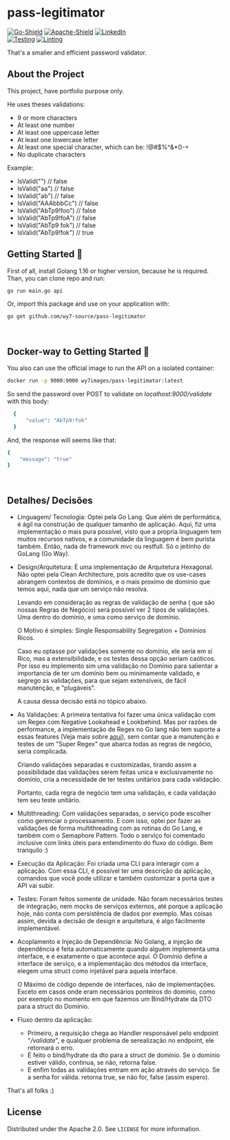 # pass-legitimator 
[![Go-Shield]][go-shield]
[![Apache-Shield]][apache-shield]
[![LinkedIn][linkedin-shield]][linkedin-url]
<br>
[![Testing](https://github.com/wy7-source/pass-legitimator/actions/workflows/testing_build.yml/badge.svg)](https://github.com/wy7-source/pass-legitimator/actions/workflows/testing_build.yml)
[![Linting](https://github.com/wy7-source/pass-legitimator/actions/workflows/golangci_lint.yml/badge.svg)](https://github.com/wy7-source/pass-legitimator/actions/workflows/golangci_lint.yml)

That's a smaller and efficient password validator.

  
  

## About the Project

This project, have portfolio purpose only.

He uses theses validations:
- 9 or more characters
- At least one number
- At least one uppercase letter
- At least one lowercase letter
- At least one special character, which can be: !@#$%^&*()-+
- No duplicate characters

Example:

- IsValid("") // false  
- IsValid("aa") // false  
- IsValid("ab") // false  
- IsValid("AAAbbbCc") // false  
- IsValid("AbTp9!foo") // false  
- IsValid("AbTp9!foA") // false
- IsValid("AbTp9 fok") // false
- IsValid("AbTp9!fok") // true

## Getting Started 🚀 
First of all, install Golang 1.16 or higher version, because he is required.
Than, you can clone repo and run:
``` bash
go run main.go api
```
Or, import this package and use on your application with:
``` bash
go get github.com/wy7-source/pass-legitimator
```
<br>

## Docker-way to Getting Started :whale:
You also can use the official image to run the API on a isolated container:
```bash
docker run -p 9000:9000 wy7images/pass-legitimator:latest	
```
So send the password over POST to validate on *localhost:9000/validate* with this body:
```bash
  {
      "value": "AbTp9!fok"
  } 
  ```

And, the response will seems like that:
```bash
{
    "message": "true"
}
```
<br>

## Detalhes/ Decisões

- Linguagem/ Tecnologia: 
    Optei pela Go Lang. Que além de performática, é ágil na construção de qualquer tamanho de aplicação. Aqui, fiz uma implementação o mais pura possível, visto que a propria linguagem tem muitos recursos nativos, e a comunidade da linguagem é bem purista também. Então, nada de framework mvc ou restfull. Só o jeitinho do GoLang (Go Way).

- Design/Arquitetura:
    É uma implementação de Arquitetura Hexagonal. Não optei pela Clean Architecture, pois acredito que os use-cases abrangem contextos de domínios, e o mais proximo de domínio que temos aqui, nada que um serviço não resolva.

    Levando em consideração as regras de validação de senha ( que são nossas Regras de Negócio) será possível ver 2 tipos de validações. Uma dentro do domínio, e uma como serviço de domínio.

    O Motivo é simples: Single Responsability Segregation + Domínios Ricos.

    Caso eu optasse por validações somente no domínio, ele seria em sí Rico, mas a extensibilidade, e os testes dessa opção seriam caóticos. Por isso eu implemento sim uma validação no Domínio para salientar a importancia de ter um domínio bem ou minimamente validado, e segrego as validações, para que sejam extensíveis, de fácil manutenção, e "plugáveis".

    A causa dessa decisão está no tópico abaixo.

- As Validações:
    A primeira tentativa foi fazer uma única validação com um Regex com Negative Lookahead e Lookbehind. Mas por razões de performance, a implementação de Regex no Go lang não tem suporte a essas features (Veja mais sobre [aqui](https://stackoverflow.com/questions/26771592/negative-look-ahead-in-go-regular-expressions)), sem contar que a manutenção e testes de um "Super Regex" que abarca todas as regras de negócio, seria complicada.

    Criando validações separadas e customizadas, tirando assim a possibilidade das validações serem feitas unica e exclusivamente no domínio, cria a necessidade de ter testes unitários para cada validação.

    Portanto, cada regra de negócio tem uma validação, e cada validação tem seu teste unitário.

- Multithreading:
    Com validações separadas, o serviço pode escolher como gerenciar o processamento. E com isso, optei por fazer as validações de forma multithreading com as rotinas do Go Lang, e também com o Semaphore Pattern.
    Todo o serviço foi comentado inclusive com links úteis para entendimento do fluxo do código. Bem tranquilo :)

- Execução da Aplicação:
    Foi criada uma CLI para interagir com a aplicação. 
    Com essa CLI, é possível ter uma descrição da aplicação, comandos que você pode utilizar  e também customizar a porta que a API vai subir.

- Testes: 
    Foram feitos somente de unidade. Não foram necessários testes de integração, nem mocks de serviços externos, até porque a aplicação hoje, não conta com persistência de dados por exemplo. Mas coisas assim, devida a decisão de design e arquitetura, é algo fácilmente implementável.


- Acoplamento e Injeção de Dependência:
    No Golang, a injeção de dependência é feita automaticamente quando alguém implementa uma interface, e é exatamente o que acontece aqui. O Domínio define a interface de serviço, e a implementação dos métodos da interface, elegem uma struct como injetável para aquela interface.

    O Máximo de código depende de interfaces, não de implementações. Exceto em casos onde eram necessários ponteiros do dominio, como por exemplo no momento em que fazemos um Bind/Hydrate da DTO para a struct do Domínio.

- Fluxo dentro da aplicação:
    - Primeiro, a requisição chega ao Handler responsável pelo endpoint "*/validate*", e qualquer problema de serealização no endpoint, ele retornará o erro.
    - É feito o bind/hydrate da dto para a struct de domínio. Se o domínio estiver válido, continua, se não, retorna false.
    - E enfim todas as validações entram em ação através do serviço. Se a senha for válida. retorna true, se não for, false (assim espero).

That's all folks :)
<br>

## License
Distributed under the Apache 2.0. See `LICENSE` for more information.




<!-- MARKDOWN LINKS & IMAGES -->
[go-shield]: https://img.shields.io/badge/Go-1.16+-00ADD8?style=for-the-badge&logo=go
[apache-shield]: https://img.shields.io/badge/license-apache_2.0-red?style=for-the-badge&logo=none
[linkedin-shield]: https://img.shields.io/badge/-LinkedIn-black.svg?style=for-the-badge&logo=linkedin&colorB=555
[linkedin-url]: https://linkedin.com/in/wythor
